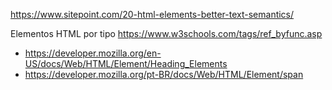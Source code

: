 

https://www.sitepoint.com/20-html-elements-better-text-semantics/

Elementos HTML por tipo
https://www.w3schools.com/tags/ref_byfunc.asp


* https://developer.mozilla.org/en-US/docs/Web/HTML/Element/Heading_Elements
* https://developer.mozilla.org/pt-BR/docs/Web/HTML/Element/span
